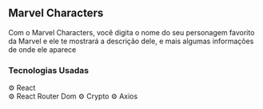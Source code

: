 
## Marvel Characters

Com o Marvel Characters, você digita o nome do seu personagem favorito da Marvel e ele te mostrará a descrição dele, e mais algumas informações de onde ele aparece

### Tecnologias Usadas
:gear: React <br>
:gear: React Router Dom
:gear: Crypto
:gear: Axios
